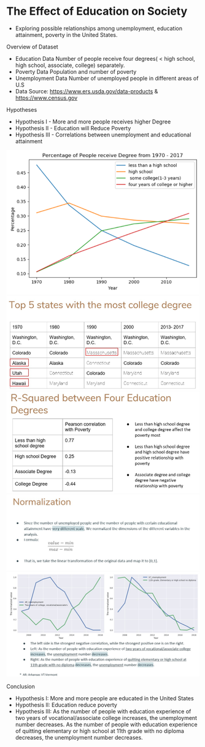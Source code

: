 # The Effect of Education on Society

- Exploring possible relationships among unemployment, education attainment, poverty in the United States.


Overview of Dataset
- Education Data
Number of people receive four degrees( < high school, high school, associate, college) separately. 
- Poverty Data
Population and  number of poverty
- Unemployment Data
Number of unemployed people in different areas of U.S
- Data Source: https://www.ers.usda.gov/data-products & https://www.census.gov

Hypotheses
- Hypothesis I - More and more people receives higher Degree
- Hypothesis II - Education will Reduce Poverty
- Hypothesis III - Correlations between unemployment and educational attainment

![Image test](https://github.com/Evokic/final_projects/blob/master/img/Education.PNG)
![Image text](https://github.com/Evokic/final_projects/blob/master/img/top5_state_college.jpg)
![Image text](https://github.com/Evokic/final_projects/blob/master/img/R-Squared%20between%20Four%20Education%20Degrees.jpg)
![Image text](https://github.com/Evokic/final_projects/blob/master/img/Normalization.jpg)
![Image text](https://github.com/Evokic/final_projects/blob/master/img/Unemployment_eduatt.jpg)

Conclusion
- Hypothesis I: 
More and more people are educated in the United States
- Hypothesis II:
Education reduce poverty
- Hypothesis III:
As the number of people with education experience of two years of vocational/associate college increases, the unemployment number decreases.
As the number of people with education experience of quitting elementary or high school at 11th grade with no diploma decreases, the unemployment number decreases.
